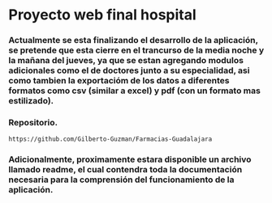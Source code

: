 # Proyecto web final hospital

### Actualmente se esta finalizando el desarrollo de la aplicación, se pretende que esta cierre en el trancurso de la media noche y la mañana del jueves, ya que se estan agregando modulos adicionales como el de doctores junto a su especialidad, asi como tambien la exportacióm de los datos a diferentes formatos como csv (similar a excel) y pdf (con un formato mas estilizado).

### Repositorio.

    https://github.com/Gilberto-Guzman/Farmacias-Guadalajara

### Adicionalmente, proximamente estara disponible un archivo llamado readme, el cual contendra toda la documentación necesaria para la comprensión del funcionamiento de la aplicación.
